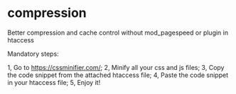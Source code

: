 # compression
Better compression and cache control without mod_pagespeed or plugin in htaccess

Mandatory steps:

1, Go to https://cssminifier.com/;
2, Minify all your css and js files;
3, Copy the code snippet from the attached htaccess file;
4, Paste the code snippet in your htaccess file;
5, Enjoy it!

